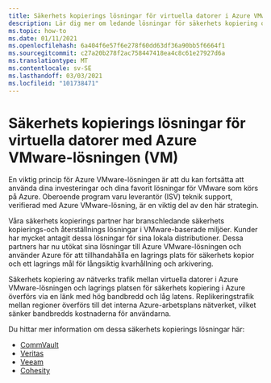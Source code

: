 ```yaml
---
title: Säkerhets kopierings lösningar för virtuella datorer i Azure VMware-lösningen
description: Lär dig mer om ledande lösningar för säkerhets kopiering och återställning för dina virtuella Azure VMware-lösningar.
ms.topic: how-to
ms.date: 01/11/2021
ms.openlocfilehash: 6a404f6e57f6e278f60dd63df36a90bb5f6664f1
ms.sourcegitcommit: c27a20b278f2ac758447418ea4c8c61e27927d6a
ms.translationtype: MT
ms.contentlocale: sv-SE
ms.lasthandoff: 03/03/2021
ms.locfileid: "101738471"
---
```

# <a name="backup-solutions-for-azure-vmware-solution-virtual-machines-vms"></a>Säkerhets kopierings lösningar för virtuella datorer med Azure VMware-lösningen (VM)

En viktig princip för Azure VMware-lösningen är att du kan fortsätta att använda dina investeringar och dina favorit lösningar för VMware som körs på Azure. Oberoende program varu leverantör (ISV) teknik support, verifierad med Azure VMware-lösning, är en viktig del av den här strategin. 

Våra säkerhets kopierings partner har branschledande säkerhets kopierings-och återställnings lösningar i VMware-baserade miljöer. Kunder har mycket antagit dessa lösningar för sina lokala distributioner. Dessa partners har nu utökat sina lösningar till Azure VMware-lösningen och använder Azure för att tillhandahålla en lagrings plats för säkerhets kopior och ett lagrings mål för långsiktig kvarhållning och arkivering.

Säkerhets kopiering av nätverks trafik mellan virtuella datorer i Azure VMware-lösningen och lagrings platsen för säkerhets kopiering i Azure överförs via en länk med hög bandbredd och låg latens. Replikeringstrafik mellan regioner överförs till det interna Azure-arbetsplans nätverket, vilket sänker bandbredds kostnaderna för användarna.

Du hittar mer information om dessa säkerhets kopierings lösningar här:
- [CommVault](https://documentation.commvault.com/11.21/essential/128997_support_for_azure_vmware_solution.html)
- [Veritas](https://vrt.as/nb4avs)
- [Veeam](https://www.veeam.com/kb4012)
- [Cohesity](https://www.cohesity.com/resource-assets/solution-brief/Cohesity-Azure-Solution-Brief.pdf)
